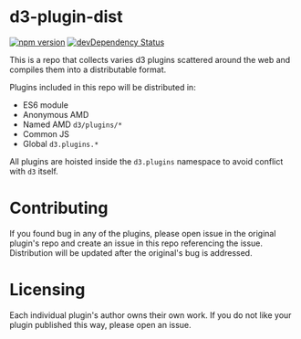 
# d3-plugin-dist

[![npm version](https://badge.fury.io/js/d3-plugins-dist.svg)](http://badge.fury.io/js/d3-plugins-dist)
[![devDependency Status](https://david-dm.org/ming-codes/d3-plugins-dist/dev-status.svg)](https://david-dm.org/ming-codes/d3-plugins-dist#info=devDependencies)

This is a repo that collects varies d3 plugins scattered around the web and compiles
them into a distributable format.

Plugins included in this repo will be distributed in:

* ES6 module
* Anonymous AMD
* Named AMD `d3/plugins/*`
* Common JS
* Global `d3.plugins.*`

All plugins are hoisted inside the `d3.plugins` namespace to avoid conflict with `d3` itself.

# Contributing

If you found bug in any of the plugins, please open issue in the original plugin's repo
and create an issue in this repo referencing the issue. Distribution will be updated
after the original's bug is addressed.

# Licensing

Each individual plugin's author owns their own work. If you do not like your plugin published this
way, please open an issue.
